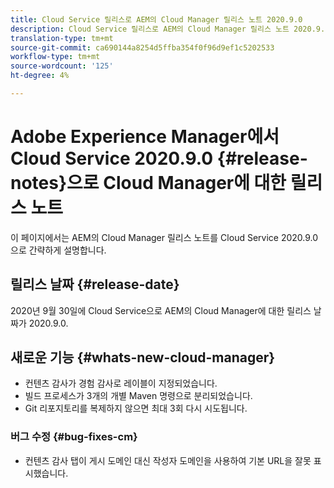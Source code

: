 ```yaml
---
title: Cloud Service 릴리스로 AEM의 Cloud Manager 릴리스 노트 2020.9.0
description: Cloud Service 릴리스로 AEM의 Cloud Manager 릴리스 노트 2020.9.0
translation-type: tm+mt
source-git-commit: ca690144a8254d5ffba354f0f96d9ef1c5202533
workflow-type: tm+mt
source-wordcount: '125'
ht-degree: 4%

---
```



# Adobe Experience Manager에서 Cloud Service 2020.9.0 {#release-notes}으로 Cloud Manager에 대한 릴리스 노트

이 페이지에서는 AEM의 Cloud Manager 릴리스 노트를 Cloud Service 2020.9.0으로 간략하게 설명합니다.

## 릴리스 날짜 {#release-date}

2020년 9월 30일에 Cloud Service으로 AEM의 Cloud Manager에 대한 릴리스 날짜가 2020.9.0.

## 새로운 기능 {#whats-new-cloud-manager}

* 컨텐츠 감사가 경험 감사로 레이블이 지정되었습니다.
* 빌드 프로세스가 3개의 개별 Maven 명령으로 분리되었습니다.
* Git 리포지토리를 복제하지 않으면 최대 3회 다시 시도됩니다.

### 버그 수정 {#bug-fixes-cm}

* 컨텐츠 감사 탭이 게시 도메인 대신 작성자 도메인을 사용하여 기본 URL을 잘못 표시했습니다.